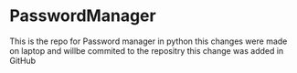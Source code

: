 # PasswordManager
This is the repo for Password manager in python
this changes were made on laptop and willbe commited to the repositry 
this change was added in GitHub
